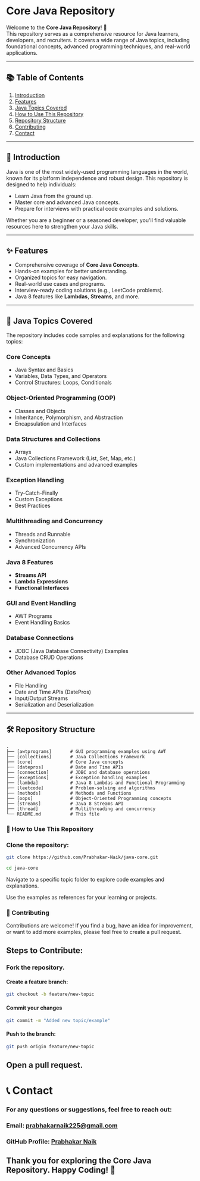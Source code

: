 # Core Java Repository

Welcome to the **Core Java Repository**! 🎉  
This repository serves as a comprehensive resource for Java learners, developers, and recruiters. It covers a wide range of Java topics, including foundational concepts, advanced programming techniques, and real-world applications.

---

## 📚 **Table of Contents**

1. [Introduction](#introduction)
2. [Features](#features)
3. [Java Topics Covered](#java-topics-covered)
4. [How to Use This Repository](#how-to-use-this-repository)
5. [Repository Structure](#repository-structure)
6. [Contributing](#contributing)
7. [Contact](#contact)

---

## 📝 Introduction

Java is one of the most widely-used programming languages in the world, known for its platform independence and robust design. This repository is designed to help individuals:
- Learn Java from the ground up.
- Master core and advanced Java concepts.
- Prepare for interviews with practical code examples and solutions.

Whether you are a beginner or a seasoned developer, you'll find valuable resources here to strengthen your Java skills.

---

## ✨ Features

- Comprehensive coverage of **Core Java Concepts**.
- Hands-on examples for better understanding.
- Organized topics for easy navigation.
- Real-world use cases and programs.
- Interview-ready coding solutions (e.g., LeetCode problems).
- Java 8 features like **Lambdas**, **Streams**, and more.

---

## 📂 Java Topics Covered

The repository includes code samples and explanations for the following topics:

### Core Concepts
- Java Syntax and Basics
- Variables, Data Types, and Operators
- Control Structures: Loops, Conditionals

### Object-Oriented Programming (OOP)
- Classes and Objects
- Inheritance, Polymorphism, and Abstraction
- Encapsulation and Interfaces

### Data Structures and Collections
- Arrays
- Java Collections Framework (List, Set, Map, etc.)
- Custom implementations and advanced examples

### Exception Handling
- Try-Catch-Finally
- Custom Exceptions
- Best Practices

### Multithreading and Concurrency
- Threads and Runnable
- Synchronization
- Advanced Concurrency APIs

### Java 8 Features
- **Streams API**
- **Lambda Expressions**
- **Functional Interfaces**

### GUI and Event Handling
- AWT Programs
- Event Handling Basics

### Database Connections
- JDBC (Java Database Connectivity) Examples
- Database CRUD Operations

### Other Advanced Topics
- File Handling
- Date and Time APIs (DatePros)
- Input/Output Streams
- Serialization and Deserialization

---

## 🛠️ **Repository Structure**

```plaintext
.
├── [awtprograms]       # GUI programming examples using AWT
├── [collections]       # Java Collections Framework
├── [core]              # Core Java concepts
├── [datepros]          # Date and Time APIs
├── [connection]        # JDBC and database operations
├── [exceptions]        # Exception handling examples
├── [lambda]            # Java 8 Lambdas and Functional Programming
├── [leetcode]          # Problem-solving and algorithms
├── [methods]           # Methods and Functions
├── [oops]              # Object-Oriented Programming concepts
├── [streams]           # Java 8 Streams API
├── [thread]            # Multithreading and concurrency
└── README.md           # This file

```
### 🚀 How to Use This Repository

### Clone the repository:
```bash
git clone https://github.com/Prabhakar-Naik/java-core.git
```
```bash 
cd java-core
```

Navigate to a specific topic folder to explore code examples and explanations.

Use the examples as references for your learning or projects.

### 🤝 Contributing
Contributions are welcome! If you find a bug, have an idea for improvement, or want to add more examples, please feel free to create a pull request.

## Steps to Contribute:
### Fork the repository.
#### Create a feature branch:

```bash
git checkout -b feature/new-topic
```
#### Commit your changes

```bash
git commit -m "Added new topic/example"
```

#### Push to the branch:
```bash
git push origin feature/new-topic
```
## Open a pull request.

# 📞 Contact
### For any questions or suggestions, feel free to reach out:

### Email:  [prabhakarnaik225@gmail.com](mailto:prabhakarnaik225@gmail.com)
### GitHub Profile: [Prabhakar Naik](https://github.com/Prabhakar-Naik)

## Thank you for exploring the Core Java Repository. Happy Coding! 🚀
